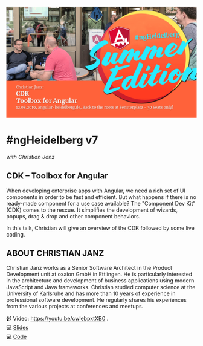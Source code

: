 ![ngHeidelbergv7.jpg](ngHeidelbergv7.png)

# #ngHeidelberg v7
_with Christian Janz_

## CDK – Toolbox for Angular

When developing enterprise apps with Angular, we need a rich set of UI components in order to be fast and efficient. But what happens if there is no ready-made component for a use case available? The "Component Dev Kit" (CDK) comes to the rescue. It simplifies the development of wizards, popups, drag & drop and other component behaviors.

In this talk, Christian will give an overview of the CDK followed by some live coding.

## ABOUT CHRISTIAN JANZ

Christian Janz works as a Senior Software Architect in the Product Development unit at oxaion GmbH in Ettlingen. He is particularly interested in the architecture and development of business applications using modern JavaScript and Java frameworks. Christian studied computer science at the University of Karlsruhe and has more than 10 years of experience in professional software development. He regularly shares his experiences from the various projects at conferences and meetups.


📹 Video: https://youtu.be/cwlebpxtXB0 .   
💻 [Slides](slides-angular-cdk.pdf)  
💻 [Code](https://github.com/cjanz/cdk-samples)  

